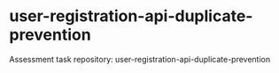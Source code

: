 # user-registration-api-duplicate-prevention
Assessment task repository: user-registration-api-duplicate-prevention
